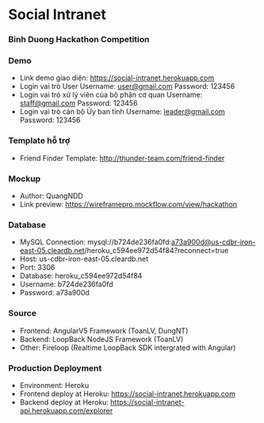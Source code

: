 # Social Intranet #

### Binh Duong Hackathon Competition ###

### Demo ###
* Link demo giao diện: https://social-intranet.herokuapp.com
* Login vai trò User
Username: user@gmail.com
Password: 123456
* Login vai trò xử lý viên của bộ phận cơ quan
Username: staff@gmail.com
Password: 123456
* Login vai trò cán bộ Ủy ban tỉnh
Username: leader@gmail.com
Password: 123456

### Template hỗ trợ ###

* Friend Finder Template: http://thunder-team.com/friend-finder

### Mockup ###

* Author: QuangNDD
* Link preview: https://wireframepro.mockflow.com/view/hackathon

### Database ###

* MySQL Connection: mysql://b724de236fa0fd:a73a900d@us-cdbr-iron-east-05.cleardb.net/heroku_c594ee972d54f84?reconnect=true
* Host: us-cdbr-iron-east-05.cleardb.net
* Port: 3306
* Database: heroku_c594ee972d54f84
* Username: b724de236fa0fd
* Password: a73a900d

### Source ###

* Frontend: AngularV5 Framework (ToanLV, DungNT)
* Backend: LoopBack NodeJS Framework (ToanLV)
* Other: Fireloop (Realtime LoopBack SDK intergrated with Angular)

### Production Deployment ###

* Environment: Heroku 
* Frontend deploy at Heroku: https://social-intranet.herokuapp.com
* Backend deploy at Heroku: https://social-intranet-api.herokuapp.com/explorer